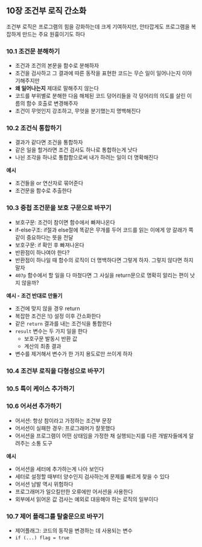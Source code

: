 ## 10장 조건부 로직 간소화

조건부 로직은 프로그램의 힘을 강화하는데 크게 기여하지만, 안타깝게도 프로그램을 복잡하게 만드는 주요 원흉이기도 하다

### 10.1 조건문 분해하기

- 조건과 조건의 본문을 함수로 분해하자
- 조건을 검사하고 그 결과에 따른 동작을 표현한 코드는 무슨 일이 일어나는지 이야기해주지만
- **왜 일어나는지** 제대로 말해주지 않는다
- 코드를 부위별로 분해한 다음 해체된 코드 덩어리들을 각 덩어리의 의도를 살린 이름의 함수 호출로 변경해주자
- 조건이 무엇인지 강조하고, 무엇을 분기했는지 명백해진다

### 10.2 조건식 통합하기

- 결과가 같다면 조건을 통합하자
- 같은 일을 할거라면 조건 검사도 하나로 통합하는게 낫다
- 나뉜 조각을 하나로 통합함으로써 내가 하려는 일이 더 명확해진다

**예시**

- 조건들을 or 연산자로 묶어준다
- 조건문을 함수로 추출한다

### 10.3 중첩 조건문을 보호 구문으로 바꾸기

- 보호구문: 조건이 참이면 함수에서 빠져나온다
- if-else구조: if절과 else절에 똑같은 무개를 두어 코드를 읽는 이에게 양 갈래가 쪽같이 중요하다는 뜻을 전달
- 보호구문: if 확인 후 빠져나온다
- 반환점이 하나여야 한다?
- 반환점이 하나일 때 함수의 로직이 더 명백하다면 그렇게 하자. 그렇지 않다면 하지 말자
- `407p` 함수에서 할 일을 다 마쳤다면 그 사실을 return문으로 명확히 알리는 편이 낫지 않을까?

**예시 - 조건 반대로 만들기**

- 조건에 맞지 않을 경우 return 
- 복잡한 조건은 !() 설정 이후 간소화한다
- 같은 `return` 결과를 내는 조건식을 통합한다
- `result` 변수는 두 가지 일을 한다
  - 보호구문 발동시 반환 값
  - 계산의 최종 결과
- 변수를 제거해서 변수가 한 가지 용도로만 쓰이게 하자

### 10.4 조건부 로직을 다형성으로 바꾸기

### 10.5 특이 케이스 추가하기

### 10.6 어서션 추가하기

- 어서션: 항상 참이라고 가정하는 조건부 문장
- 어서션이 실패한 경우: 프로그래머가 잘못했다
- 어서션을 프로그램이 어떤 상태임을 가정한 채 실행되는지를 다른 개발자들에게 알려주는 소통 도구

**예시**

- 어서션을 세터에 추가하는게 나아 보인다
- 세터로 설정할 때부터 양수인지 검사하는게 문제를 빠르게 찾을 수 있다
- 어서션 남발 역시 위험하다
- 프로그래머가 일으킬만한 오류에만 어서션을 사용한다
- 외부에서 읽어온 값 검사는 예외로 대응해야 하는 로직의 일부이다

### 10.7 제어 플래그를 탈출문으로 바꾸기

- 제어플래그: 코드의 동작을 변경하는 데 사용되는 변수
- `if (...) flag = true`


